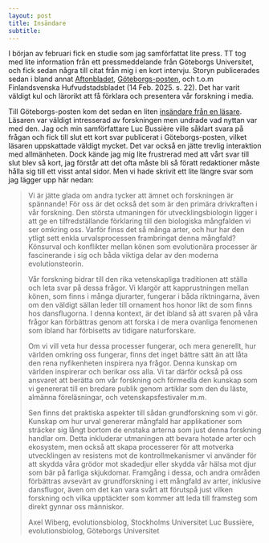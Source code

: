 ```yaml
---
layout: post
title: Insändare
subtitle:
---
```


I början av februari fick en studie som jag samförfattat lite press. TT tog med lite information från ett pressmeddelande från Göteborgs Universitet, och fick sedan några till citat från mig i en kort intervju. Storyn publicerades sedan i bland annat [Aftonbladet](https://www.aftonbladet.se/nyheter/a/73orm4/damernas-raggknep-stor-mage-och-hariga-ben), [Göteborgs-posten](https://www.gp.se/nyheter/sverige/damernas-raggknep-stor-mage-och-hariga-ben.dab59e8d-a5ba-518d-bd8d-effcf32ccbf7), och t.o.m Finlandsvenska Hufvudstadsbladet (14 Feb. 2025. s. 22). Det har varit väldigt kul och lärorikt att få förklara och presentera vår forskning i media.

Till Göteborgs-posten kom det sedan en liten [insändare från en läsare](https://www.gp.se/fria-ord/viktigt-att-forska-om-att-flugor-far-harigare-ben-vid-parning.a35718ef-9e12-454a-a9aa-867cc8c110b2). Läsaren var väldigt intresserad av forskningen men undrade vad nyttan var med den. Jag och min samförfattare Luc Bussière ville såklart svara på frågan och fick till slut ett kort svar publicerat i Göteborgs-posten, vilket läsaren uppskattade väldigt mycket. Det var också en jätte trevlig interaktion med allmänheten. Dock kände jag mig lite frustrerad med att vårt svar till slut blev så kort, jag förstår att det ofta måste bli så föratt redaktioner måste hålla sig till ett visst antal sidor. Men vi hade skrivit ett lite längre svar som jag lägger upp här nedan:


> Vi är jätte glada om andra tycker att ämnet och forskningen är spännande! För oss är det också det som är den primära drivkraften i vår forskning. Den största utmaningen för utvecklingsbiologin ligger i att ge en tilfredställande förklaring till den biologiska mångfalden vi ser omkring oss. Varför finss det så många arter, och hur har den ytligt sett enkla urvalsprocessen frambringat denna mångfald? Könsurval och konflikter mellan könen som evolutionära processer är fascinerande i sig och båda viktiga delar av den moderna evolutionsteorin. 
> 
> Vår forskning bidrar till den rika vetenskapliga traditionen att ställa och leta svar på dessa frågor. Vi klargör att kapprustningen mellan könen, som finns i många djurarter, fungerar i båda riktningarna, även om den väldigt sällan leder till ornament hos honor likt de som finns hos dansflugorna. I denna kontext, är det ibland så att svaren på våra frågor kan förbättras genom att forska i de mera ovanliga fenomenen som ibland har förbisetts av tidigare naturforskare.
> 
> Om vi vill veta hur dessa processer fungerar, och mera generellt, hur världen omkring oss fungerar, finns det inget bättre sätt än att låta den rena nyfikenheten inspirera nya frågor. Denna kunskap om världen inspirerar och berikar oss alla. Vi tar därför också på oss ansvaret att berätta om vår forskning och förmedla den kunskap som vi genererat till en bredare publik genom artiklar som den du läste, almänna föreläsningar, och vetenskapsfestivaler m.m.
> 
> Sen finns det praktiska aspekter till sådan grundforskning som vi gör. Kunskap om hur urval genererar mångfald har applikationer som sträcker sig långt bortom de enstaka arterna som just denna forskning handlar om. Detta inkluderar utmaningen att bevara hotade arter och ekosystem, men också att skapa processerer för att motverka utvecklingen av resistens mot de kontrollmekanismer vi använder för att skydda våra grödor mot skadedjur eller skydda vår hälsa mot djur som bär på farliga skjukdomar. Framgång i dessa, och andra områden förbättras avsevärt av grundforskning i ett mångfald av arter, inklusive dansflugor, även om det kan vara svårt att förutspå just vilken forskning och vilka upptäckter som kommer att leda till framsteg som direkt gynnar oss människor.
> 
> Axel Wiberg, evolutionsbiolog, Stockholms Universitet
> Luc Bussière, evolutionsbiolog, Göteborgs Universitet

